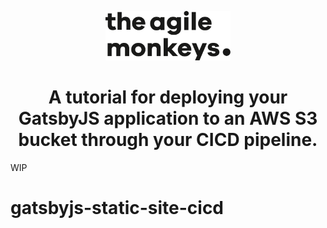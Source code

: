 <p align="center">
  <a href="https://www.theagilemonkeys.com">
    <img alt="Gatsby" src="logo.svg" width="200" />
  </a>
</p>
<h1 align="center">
  A tutorial for deploying your GatsbyJS application to an AWS S3 bucket through your CICD pipeline. 
</h1>

WIP

# gatsbyjs-static-site-cicd
